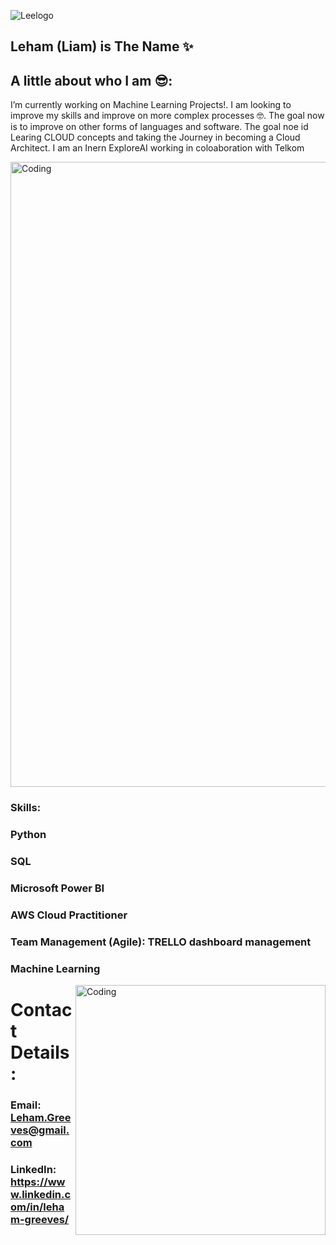 ![Leelogo](https://user-images.githubusercontent.com/100915330/188117600-e3a35839-5596-46f0-b795-c61c17c1d502.png)

## Leham (Liam) is The Name ✨

## A little about who I am  😎:

I’m currently working on Machine Learning Projects!. I am looking to improve my skills and improve on more complex processes 🤓. The goal now is to improve on other forms of languages and software. The goal noe id Learing CLOUD concepts and taking the Journey in becoming a Cloud Architect. I am an Inern ExploreAI working in coloaboration with Telkom 

<img alt="Coding" width="1000" length="300" src="https://1.bp.blogspot.com/-zq7aF5FREnY/Xjl1SEaKUOI/AAAAAAAIG78/wppXX0CltoA6hD8KG38CnD-S4pwpiBHLACLcBGAsYHQ/s1600/9d8f08c0-cada-4853-86e1-f972cc992879.gif">

### Skills:

### Python 

### SQL 

### Microsoft Power BI

### AWS Cloud Practitioner

### Team Management (Agile): TRELLO dashboard management

### Machine Learning

<img align="right" alt="Coding" width="400" src="https://64.media.tumblr.com/c2eaf38ad512bae8bf81dea0ddba32c4/tumblr_inline_pjztabVGAb1qi734a_400.gifv">

# Contact Details:

### Email: Leham.Greeves@gmail.com

### LinkedIn: https://www.linkedin.com/in/leham-greeves/

